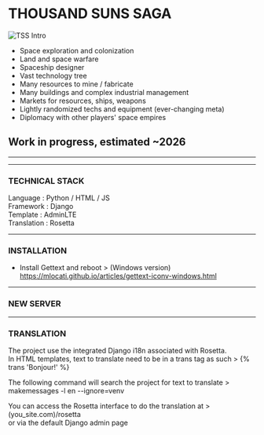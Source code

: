 
# THOUSAND SUNS SAGA


![TSS Intro](https://i.ibb.co/nD16Htk/Git-Intro.png)


- Space exploration and colonization
- Land and space warfare
- Spaceship designer
- Vast technology tree
- Many resources to mine / fabricate
- Many buildings and complex industrial management
- Markets for resources, ships, weapons
- Lightly randomized techs and equipment (ever-changing meta)
- Diplomacy with other players' space empires


## Work in progress, estimated ~2026


***
***
### TECHNICAL STACK

Language : Python / HTML / JS  \
Framework : Django  \
Template : AdminLTE  \
Translation : Rosetta



***
### INSTALLATION

- Install Gettext and reboot > (Windows version) https://mlocati.github.io/articles/gettext-iconv-windows.html



***
### NEW SERVER



***
### TRANSLATION

The project use the integrated Django i18n associated with Rosetta.  \
In HTML templates, text to translate need to be in a trans tag as such > {% trans 'Bonjour!' %}

The following command will search the project for text to translate > makemessages -l en --ignore=venv

You can access the Rosetta interface to do the translation at > (you_site.com)/rosetta  \
or via the default Django admin page

